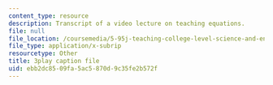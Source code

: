 ```yaml
---
content_type: resource
description: Transcript of a video lecture on teaching equations.
file: null
file_location: /coursemedia/5-95j-teaching-college-level-science-and-engineering-spring-2009/ebb2dc8509fa5ac5870d9c35fe2b572f_wy-LqFDwMuM.vtt
file_type: application/x-subrip
resourcetype: Other
title: 3play caption file
uid: ebb2dc85-09fa-5ac5-870d-9c35fe2b572f
---
```

